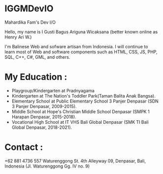 # IGGMDevIO
Mahardika Fam's Dev I/O

Hello, my name is I Gusti Bagus Ariguna Wicaksana (better known online as Henry Ari W.)

I'm Balinese Web and sofware artisan from Indonesia. I will continue to learn most of Web and software components such as HTML, CSS, JS, PHP, SQL, C++, C#, GML, and others.

# My Education :
- Playgroup/Kindergarten at Pradnyagama
- Kindergarten at The Nation's Toddler Park(Taman Balita Anak Bangsa).
- Elementary School at Public Elementary School 3 Panjer Denpasar (SDN 3 Panjer Denpasar, 2009-2015).
- Middle School at Hope's Christian Middle School Denpasar (SMPK 1 Harapan Denpasar, 2015-2018).
- Vocational High School at IT VHS Bali Global Denpasar (SMK TI Bali Global Denpasar, 2018-2021).

# Contact :
+62 881 4736 557
Waturenggong St. 4th Alleyway 09, Denpasar, Bali, Indonesia
(Jl. Waturenggong Gg. IV no. 9)
